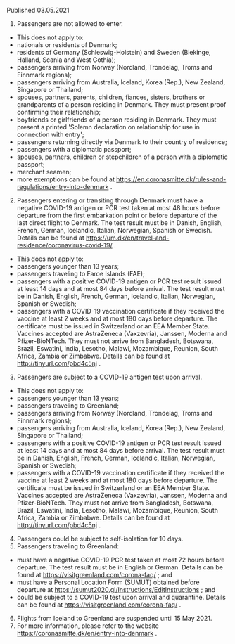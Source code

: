 Published 03.05.2021
1. Passengers are not allowed to enter.
- This does not apply to:
- nationals or residents of Denmark;
- residents of Germany (Schleswig-Holstein) and Sweden (Blekinge, Halland, Scania and West Gothia);
- passengers arriving from Norway (Nordland, Trondelag, Troms and Finnmark regions);
- passengers arriving from Australia, Iceland, Korea (Rep.), New Zealand, Singapore or Thailand;
- spouses, partners, parents, children, fiances, sisters, brothers or grandparents of a person residing in Denmark. They must present proof confirming their relationship;
- boyfriends or girlfriends of a person residing in Denmark. They must present a printed 'Solemn declaration on relationship for use in connection with entry';
- passengers returning directly via Denmark to their country of residence;
- passengers with a diplomatic passport;
- spouses, partners, children or stepchildren of a person with a diplomatic passport;
- merchant seamen;
- more exemptions can be found at <a href="https://en.coronasmitte.dk/rules-and-regulations/entry-into-denmark">https://en.coronasmitte.dk/rules-and-regulations/entry-into-denmark</a> .
2. Passengers entering or transiting through Denmark must have a negative COVID-19 antigen or PCR test taken at most 48 hours before departure from the first embarkation point or before departure of the last direct flight to Denmark. The test result must be in Danish, English, French, German, Icelandic, Italian, Norwegian, Spanish or Swedish. Details can be found at <a href="https://um.dk/en/travel-and-residence/coronavirus-covid-19/">https://um.dk/en/travel-and-residence/coronavirus-covid-19/</a> .
- This does not apply to:
- passengers younger than 13 years;
- passengers traveling to Faroe Islands (FAE);
- passengers with a positive COVID-19 antigen or PCR test result issued at least 14 days and at most 84 days before arrival. The test result must be in Danish, English, French, German, Icelandic, Italian, Norwegian, Spanish or Swedish;
- passengers with a COVID-19 vaccination certificate if they received the vaccine at least 2 weeks and at most 180 days before departure. The certificate must be issued in Switzerland or an EEA Member State. Vaccines accepted are AstraZeneca (Vaxzevria), Janssen, Moderna and Pfizer-BioNTech. They must not arrive from Bangladesh, Botswana, Brazil, Eswatini, India, Lesotho, Malawi, Mozambique, Reunion, South Africa, Zambia or Zimbabwe. Details can be found at <a href="http://tinyurl.com/pbd4c5nj">http://tinyurl.com/pbd4c5nj</a> .
3. Passengers are subject to a COVID-19 antigen test upon arrival.
- This does not apply to:
- passengers younger than 13 years;
- passengers traveling to Greenland;
- passengers arriving from Norway (Nordland, Trondelag, Troms and Finnmark regions);
- passengers arriving from Australia, Iceland, Korea (Rep.), New Zealand, Singapore or Thailand;
- passengers with a positive COVID-19 antigen or PCR test result issued at least 14 days and at most 84 days before arrival. The test result must be in Danish, English, French, German, Icelandic, Italian, Norwegian, Spanish or Swedish;
- passengers with a COVID-19 vaccination certificate if they received the vaccine at least 2 weeks and at most 180 days before departure. The certificate must be issued in Switzerland or an EEA Member State. Vaccines accepted are AstraZeneca (Vaxzevria), Janssen, Moderna and Pfizer-BioNTech. They must not arrive from Bangladesh, Botswana, Brazil, Eswatini, India, Lesotho, Malawi, Mozambique, Reunion, South Africa, Zambia or Zimbabwe. Details can be found at <a href="http://tinyurl.com/pbd4c5nj">http://tinyurl.com/pbd4c5nj</a> .
4. Passengers could be subject to self-isolation for 10 days.
5. Passengers traveling to Greenland:
- must have a negative COVID-19 PCR test taken at most 72 hours before departure. The test result must be in English or German. Details can be found at <a href="https://visitgreenland.com/corona-faq/">https://visitgreenland.com/corona-faq/</a> ; and
- must have a Personal Location Form (SUMUT) obtained before departure at <a href="https://sumut2020.gl/Instructions/EditInstructions">https://sumut2020.gl/Instructions/EditInstructions</a> ; and
- could be subject to a COVID-19 test upon arrival and quarantine. Details can be found at <a href="https://visitgreenland.com/corona-faq/">https://visitgreenland.com/corona-faq/</a> .
6. Flights from Iceland to Greenland are suspended until 15 May 2021.
7. For more information, please refer to the website <a href="https://coronasmitte.dk/en/entry-into-denmark">https://coronasmitte.dk/en/entry-into-denmark</a> .

